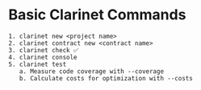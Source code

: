 # Basic Clarinet Commands

    1. clarinet new <project name>
    2. clarinet contract new <contract name>
    3. clarinet check ✅
    4. clarinet console
    5. clarinet test
       a. Measure code coverage with --coverage
       b. Calculate costs for optimization with --costs

